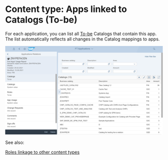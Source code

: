 # Content type: Apps linked to Catalogs (To-be)

For each application, you can list all [To-be](../../to-be.md) Catalogs that contain this app. The list automatically reflects all changes in the Catalog mappings to apps.

[![](res/app-cats-tobe.png)](res/app-cats-tobe.png)

See also:

[Roles linkage to other content types](apps.md#linkage-to-other-content-types)